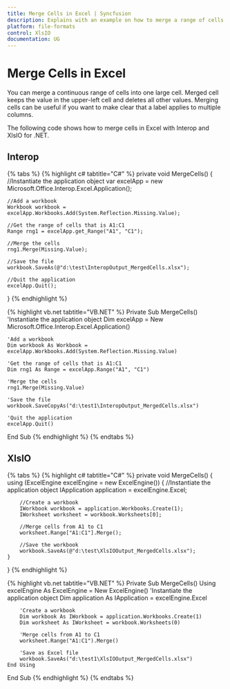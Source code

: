 ```yaml
---
title: Merge Cells in Excel | Syncfusion
description: Explains with an example on how to merge a range of cells in Excel into a single cell programattically, using Interop and XlsIO.
platform: file-formats
control: XlsIO
documentation: UG
---
```


# Merge Cells in Excel

You can merge a continuous range of cells into one large cell. Merged cell keeps the value in the upper-left cell and deletes all other values. Merging cells can be useful if you want to make clear that a label applies to multiple columns.

The following code shows how to merge cells in Excel with Interop and XlsIO for .NET.

## Interop

{% tabs %}
{% highlight c# tabtitle="C#" %}
private void MergeCells()
{
    //Instantiate the application object
    var excelApp = new Microsoft.Office.Interop.Excel.Application();

    //Add a workbook
    Workbook workbook = excelApp.Workbooks.Add(System.Reflection.Missing.Value);

    //Get the range of cells that is A1:C1
    Range rng1 = excelApp.get_Range("A1", "C1");

    //Merge the cells
    rng1.Merge(Missing.Value);

    //Save the file
    workbook.SaveAs(@"d:\test\InteropOutput_MergedCells.xlsx");

    //Quit the application
    excelApp.Quit();
}
{% endhighlight %}

{% highlight vb.net tabtitle="VB.NET" %}
Private Sub MergeCells()
    'Instantiate the application object
    Dim excelApp = New Microsoft.Office.Interop.Excel.Application()

    'Add a workbook
    Dim workbook As Workbook = excelApp.Workbooks.Add(System.Reflection.Missing.Value)

    'Get the range of cells that is A1:C1
    Dim rng1 As Range = excelApp.Range("A1", "C1")

    'Merge the cells
    rng1.Merge(Missing.Value)

    'Save the file
    workbook.SaveCopyAs("d:\test1\InteropOutput_MergedCells.xlsx")

    'Quit the application
    excelApp.Quit()
End Sub
{% endhighlight %}
{% endtabs %}

## XlsIO

{% tabs %}
{% highlight c# tabtitle="C#" %}
private void MergeCells()
{
    using (ExcelEngine excelEngine = new ExcelEngine())
    {
        //Instantiate the application object
        IApplication application = excelEngine.Excel;

        //Create a workbook
        IWorkbook workbook = application.Workbooks.Create(1);
        IWorksheet worksheet = workbook.Worksheets[0];

        //Merge cells from A1 to C1
        worksheet.Range["A1:C1"].Merge();

        //Save the workbook
        workbook.SaveAs(@"d:\test\XlsIOOutput_MergedCells.xlsx");
    }
}
{% endhighlight %}

{% highlight vb.net tabtitle="VB.NET" %}
Private Sub MergeCells()
    Using excelEngine As ExcelEngine = New ExcelEngine()
        'Instantiate the application object
        Dim application As IApplication = excelEngine.Excel

        'Create a workbook
        Dim workbook As IWorkbook = application.Workbooks.Create(1)
        Dim worksheet As IWorksheet = workbook.Worksheets(0)

        'Merge cells from A1 to C1
        worksheet.Range("A1:C1").Merge()

        'Save as Excel file
        workbook.SaveAs("d:\test1\XlsIOOutput_MergedCells.xlsx")
    End Using
End Sub
{% endhighlight %}
{% endtabs %}
